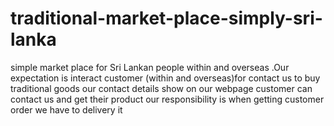 # traditional-market-place-simply-sri-lanka
simple market place for Sri Lankan people within and overseas .Our expectation is interact customer (within and overseas)for contact us to buy traditional goods our contact details show on our webpage customer can contact us and get their product our responsibility is when getting customer order we have to delivery it 
